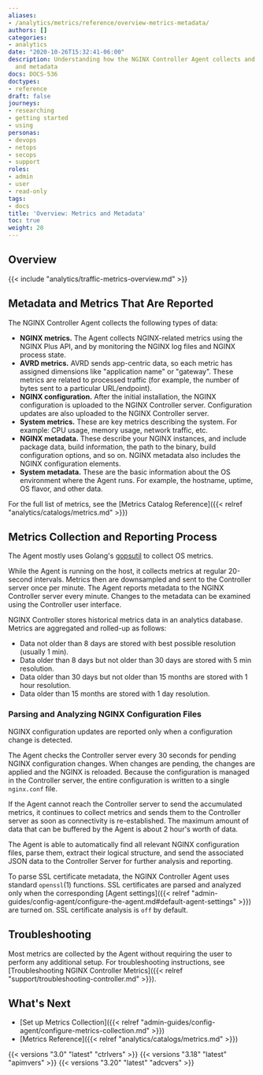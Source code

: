 ```yaml
---
aliases:
- /analytics/metrics/reference/overview-metrics-metadata/
authors: []
categories:
- analytics
date: "2020-10-26T15:32:41-06:00"
description: Understanding how the NGINX Controller Agent collects and reports metrics
  and metadata
docs: DOCS-536
doctypes:
- reference
draft: false
journeys:
- researching
- getting started
- using
personas:
- devops
- netops
- secops
- support
roles:
- admin
- user
- read-only
tags:
- docs
title: 'Overview: Metrics and Metadata'
toc: true
weight: 20
---
```


## Overview

{{< include "analytics/traffic-metrics-overview.md" >}}

## Metadata and Metrics That Are Reported

The NGINX Controller Agent collects the following types of data:

* **NGINX metrics.** The Agent collects NGINX-related metrics using the NGINX Plus API, and by monitoring the NGINX log files and NGINX process state.
* **AVRD metrics.** AVRD sends app-centric data, so each metric has assigned dimensions like "application name" or "gateway". These metrics are related to processed traffic (for example, the number of bytes sent to a particular URL/endpoint).
* **NGINX configuration.** After the initial installation, the NGINX configuration is uploaded to the NGINX Controller server. Configuration updates are also uploaded to the NGINX Controller server.
* **System metrics.** These are key metrics describing the system. For example: CPU usage, memory usage, network traffic, etc.
* **NGINX metadata.** These describe your NGINX instances, and include package data, build information, the path to the binary, build configuration options, and so on. NGINX metadata also includes the NGINX configuration elements.
* **System metadata.** These are the basic information about the OS environment where the Agent runs. For example, the hostname, uptime, OS flavor, and other data.

For the full list of metrics, see the [Metrics Catalog Reference]({{< relref "analytics/catalogs/metrics.md" >}})

## Metrics Collection and Reporting Process

The Agent mostly uses Golang's [gopsutil](https://github.com/shirou/gopsutil) to collect OS metrics.

While the Agent is running on the host, it collects metrics at regular 20-second intervals. Metrics then are downsampled and sent to the Controller server once per minute. The Agent reports metadata  to the NGINX Controller server every minute. Changes to the metadata can be examined using the Controller user interface.

NGINX Controller stores historical metrics data in an analytics database. Metrics are aggregated and rolled-up as follows:

* Data not older than 8 days are stored with best possible resolution (usually 1 min).
* Data older than 8 days but not older than 30 days are stored with 5 min resolution.
* Data older than 30 days but not older than 15 months are stored with 1 hour resolution.
* Data older than 15 months are stored with 1 day resolution.

### Parsing and Analyzing NGINX Configuration Files

NGINX configuration updates are reported only when a configuration change is detected.

The Agent checks the Controller server every 30 seconds for pending NGINX configuration changes. When changes are pending, the changes are applied and the NGINX is reloaded.  Because the configuration is managed in the Controller server, the entire configuration is written to a single `nginx.conf` file.

If the Agent cannot reach the Controller server to send the accumulated metrics, it continues to collect metrics and sends them to the Controller server as soon as connectivity is re-established. The maximum amount of data that can be buffered by the Agent is about 2 hour's worth of data.

The Agent is able to automatically find all relevant NGINX configuration files, parse them, extract their logical structure, and send the associated JSON data to the Controller Server for further analysis and reporting.

To parse SSL certificate metadata, the NGINX Controller Agent uses standard `openssl`(1) functions. SSL certificates are parsed and analyzed only when the corresponding [Agent settings]({{< relref "admin-guides/config-agent/configure-the-agent.md#default-agent-settings" >}}) are turned on. SSL certificate analysis is `off` by default.

## Troubleshooting

Most metrics are collected by the Agent without requiring the user to perform any additional setup. For troubleshooting instructions, see [Troubleshooting NGINX Controller Metrics]({{< relref "support/troubleshooting-controller.md" >}}).

## What's Next

* [Set up Metrics Collection]({{< relref "admin-guides/config-agent/configure-metrics-collection.md" >}})
* [Metrics Reference]({{< relref "analytics/catalogs/metrics.md" >}})

{{< versions "3.0" "latest" "ctrlvers" >}}
{{< versions "3.18" "latest" "apimvers" >}}
{{< versions "3.20" "latest" "adcvers" >}}